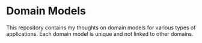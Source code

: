 # Domain Models

This repository contains my thoughts on domain models for various types of applications. Each domain model is unique and not linked to other domains.